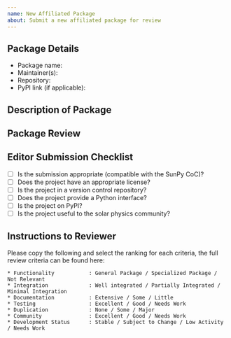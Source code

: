 ```yaml
---
name: New Affiliated Package
about: Submit a new affiliated package for review
---
```


## Package Details

- Package name:
- Maintainer(s):
- Repository:
- PyPI link (if applicable):

## Description of Package


<!-- Submitters do not need to edit below this comment !-->

## Package Review

## Editor Submission Checklist

- [ ] Is the submission appropriate (compatible with the SunPy CoC)?
- [ ] Does the project have an appropriate license?
- [ ] Is the project in a version control repository?
- [ ] Does the project provide a Python interface?
- [ ] Is the project on PyPI?
- [ ] Is the project useful to the solar physics community?

## Instructions to Reviewer

Please copy the following and select the ranking for each criteria, the full review criteria can be found here: 

```
* Functionality           : General Package / Specialized Package / Not Relevant
* Integration             : Well integrated / Partially Integrated / Minimal Integration
* Documentation           : Extensive / Some / Little
* Testing                 : Excellent / Good / Needs Work
* Duplication             : None / Some / Major
* Community               : Excellent / Good / Needs Work
* Development Status      : Stable / Subject to Change / Low Activity / Needs Work
```
